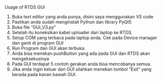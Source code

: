 Usage of RTDS GUI
1.	Buka text editor yang anda punya, disini saya menggunakan VS code 
2.	Pastikan anda sudah menginstall Python dan library PyQt5
3.	Buka file “GUI_V3.py” 
4.	Setelah itu koneksikan kabel uploader dari laptop ke RTDS.
5.	Setup COM yang terbaca pada laptop anda. Cek pada Device manager dan ganti di program GUI
6.	Run Program dan GUI akan terbuka.
7.	Anda bisa menekan pushButton yang ada pada GUI dan RTDS akan mengeksekusinya
8.	Pada GUI terdapat 5 contoh gerakan anda bisa mencobanya semua.
9.	Jika anda ingin keluar dari GUI silahkan menekan tombol “Exit” yang berada pada kanan bawah GUI.

